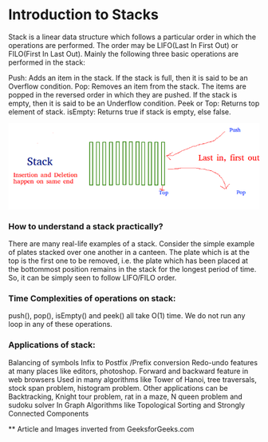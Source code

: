# Introduction to Stacks
Stack is a linear data structure which follows a particular order in which the operations are performed. The order may be LIFO(Last In First Out) or FILO(First In Last Out).
Mainly the following three basic operations are performed in the stack:

Push: Adds an item in the stack. If the stack is full, then it is said to be an Overflow condition.
Pop: Removes an item from the stack. The items are popped in the reversed order in which they are pushed. If the stack is empty, then it is said to be an Underflow condition.
Peek or Top: Returns top element of stack.
isEmpty: Returns true if stack is empty, else false.

 <img src="Images/Stack.png" align="middle">


### How to understand a stack practically?
There are many real-life examples of a stack. Consider the simple example of plates stacked over one another in a canteen. The plate which is at the top is the first one to be removed, i.e. the plate which has been placed at the bottommost position remains in the stack for the longest period of time. So, it can be simply seen to follow LIFO/FILO order.

### Time Complexities of operations on stack:

push(), pop(), isEmpty() and peek() all take O(1) time. We do not run any loop in any of these operations.

### Applications of stack:

Balancing of symbols
Infix to Postfix /Prefix conversion
Redo-undo features at many places like editors, photoshop.
Forward and backward feature in web browsers
Used in many algorithms like Tower of Hanoi, tree traversals, stock span problem, histogram problem.
Other applications can be Backtracking, Knight tour problem, rat in a maze, N queen problem and sudoku solver
In Graph Algorithms like Topological Sorting and Strongly Connected Components


** Article and Images inverted from GeeksforGeeks.com
